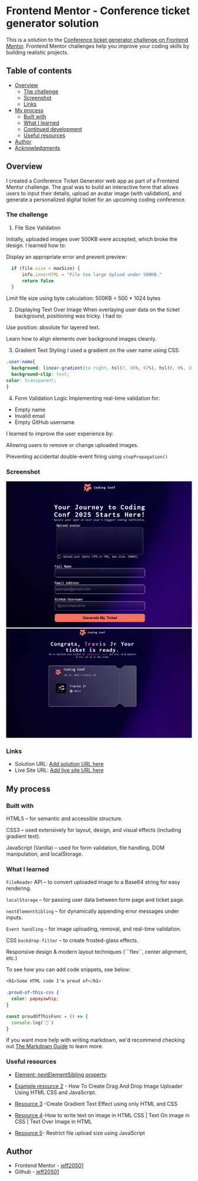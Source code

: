 # Frontend Mentor - Conference ticket generator solution

This is a solution to the [Conference ticket generator challenge on Frontend Mentor](https://www.frontendmentor.io/challenges/conference-ticket-generator-oq5gFIU12w). Frontend Mentor challenges help you improve your coding skills by building realistic projects. 

## Table of contents

- [Overview](#overview)
  - [The challenge](#the-challenge)
  - [Screenshot](#screenshot)
  - [Links](#links)
- [My process](#my-process)
  - [Built with](#built-with)
  - [What I learned](#what-i-learned)
  - [Continued development](#continued-development)
  - [Useful resources](#useful-resources)
- [Author](#author)
- [Acknowledgments](#acknowledgments)

## Overview

I created a Conference Ticket Generator web app as part of a Frontend Mentor challenge. The goal was to build an interactive form that allows users to input their details, upload an avatar image (with validation), and generate a personalized digital ticket for an upcoming coding conference.

### The challenge

1. File Size Validation

Initially, uploaded images over 500KB were accepted, which broke the design. I learned how to:

Display an appropriate error and prevent preview:
```js
  if (file.size > maxSize) {
      info.innerHTML = "File too large Upload under 500KB."
      return false
  }
```

Limit file size using byte calculation:
500KB = 500 * 1024 bytes

2. Displaying Text Over Image
When overlaying user data on the ticket background, positioning was tricky. I had to:

Use position: absolute for layered text.

Learn how to align elements over background images cleanly.

3. Gradient Text Styling
I used a gradient on the user name using CSS:

```css
.user-name{
  background: linear-gradient(to right, hsl(7, 86%, 67%), hsl(0, 0%, 100%));
  background-clip: text;
color: transparent;
}
```

4. Form Validation Logic
Implementing real-time validation for:

- Empty name
- Invalid email
- Empty GitHub username



I learned to improve the user experience by:

Allowing users to remove or change uploaded images.

Preventing accidental double-event firing using ```stopPropagation()```



### Screenshot

![](./assets/images/Screenshot_20-7-2025_165423_127.0.0.1.jpeg)
![](./assets/images/Screenshot_20-7-2025_18944_127.0.0.1.jpeg)


### Links

- Solution URL: [Add solution URL here](https://your-solution-url.com)
- Live Site URL: [Add live site URL here](https://your-live-site-url.com)

## My process

### Built with

HTML5 – for semantic and accessible structure.

CSS3 – used extensively for layout, design, and visual effects (including gradient text).

JavaScript (Vanilla) – used for form validation, file handling, DOM manipulation, and localStorage.

### What I learned

```FileReader``` API – to convert uploaded image to a Base64 string for easy rendering.

```localStorage``` – for passing user data between form page and ticket page.

```nextElementSibling``` – for dynamically appending error messages under inputs.

```Event handling``` – for image uploading, removal, and real-time validation.

CSS ```backdrop-filter``` – to create frosted-glass effects.

Responsive design & modern layout techniques (```flex``, center alignment, etc.)

To see how you can add code snippets, see below:

```html
<h1>Some HTML code I'm proud of</h1>
```
```css
.proud-of-this-css {
  color: papayawhip;
}
```
```js
const proudOfThisFunc = () => {
  console.log('🎉')
}
```

If you want more help with writing markdown, we'd recommend checking out [The Markdown Guide](https://www.markdownguide.org/) to learn more.


### Useful resources

- [Element: nextElementSibling property](https://developer.mozilla.org/en-US/docs/Web/API/Element/nextElementSibling) 
- [Example resource 2](https://www.youtube.com/watch?v=5Fws9daTtIs) - How To Create Drag And Drop Image Uploader Using HTML CSS and JavaScript.

- [Resource 3](https://www.youtube.com/watch?v=_AuIqFK6qOo) -Create Gradient Text Effect using only HTML and CSS

- [Resource 4](https://www.youtube.com/watch?v=Si4ViAvvnwU)-How to write text on image in HTML CSS | Text On image in CSS | Text Over Image in HTML

- [Resource 5](https://w3collective.com/restrict-file-size-javascript/)- Restrict file upload size using JavaScript

## Author

- Frontend Mentor - [jeff20501](https://www.frontendmentor.io/profile/jeff20501)
- Github - [jeff20501](https://github.com/jeff20501)

